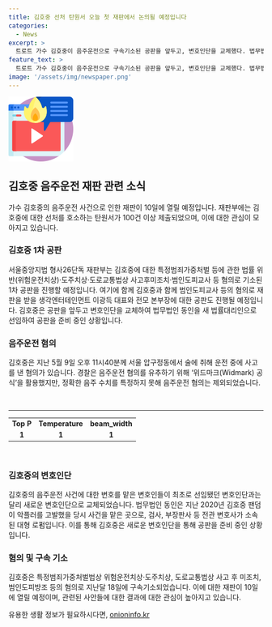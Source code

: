 ```yaml
---
title: 김호중 선처 탄원서 오늘 첫 재판에서 논의될 예정입니다
categories:
  - News
excerpt: >
  트로트 가수 김호중이 음주운전으로 구속기소된 공판을 앞두고, 변호인단을 교체했다. 법무법인 동인을 새로운 대리인으로 선임한 그는 압구정동에서 음주운전으로 사고를 낸 후 음주운전을 부인하다가 실토하며 지난달에 구속기소됐다. 재판부는 첫 공판을 진행하며, 김호중과 함께 공판에 넘겨진 생각엔터테인먼트 이광득 대표와 전모 본부장의 공판도 함께 열린다. [출처: 연합뉴스]
feature_text: >
  트로트 가수 김호중이 음주운전으로 구속기소된 공판을 앞두고, 변호인단을 교체했다. 법무법인 동인을 새로운 대리인으로 선임한 그는 압구정동에서 음주운전으로 사고를 낸 후 음주운전을 부인하다가 실토하며 지난달에 구속기소됐다. 재판부는 첫 공판을 진행하며, 김호중과 함께 공판에 넘겨진 생각엔터테인먼트 이광득 대표와 전모 본부장의 공판도 함께 열린다. [출처: 연합뉴스]
image: '/assets/img/newspaper.png'
---
```


<p><img src="/assets/img/news.png" alt="rentncar 속보" /></p>

<h2 data-ke-size="size26">김호중 음주운전 재판 관련 소식</h2>

<p data-ke-size="size16">가수 김호중의 음주운전 사건으로 인한 재판이 10일에 열릴 예정입니다. 재판부에는 김호중에 대한 선처를 호소하는 탄원서가 100건 이상 제출되었으며, 이에 대한 관심이 모아지고 있습니다.</p>

<h3>김호중 1차 공판</h3>

<p data-ke-size="size16">서울중앙지법 형사26단독 재판부는 김호중에 대한 특정범죄가중처벌 등에 관한 법률 위반(위험운전치상)·도주치상·도로교통법상 사고후미조치·범인도피교사 등 혐의로 기소된 1차 공판을 진행할 예정입니다. 여기에 함께 김호중과 함께 범인도피교사 등의 혐의로 재판을 받을 생각엔터테인먼트 이광득 대표와 전모 본부장에 대한 공판도 진행될 예정입니다.
김호중은 공판을 앞두고 변호인단을 교체하여 법무법인 동인을 새 법률대리인으로 선임하여 공판을 준비 중인 상황입니다.</p>

<h3>음주운전 혐의</h3>

<p data-ke-size="size16">김호중은 지난 5월 9일 오후 11시40분께 서울 압구정동에서 술에 취해 운전 중에 사고를 낸 혐의가 있습니다. 경찰은 음주운전 혐의를 유추하기 위해 ‘위드마크(Widmark) 공식’을 활용했지만, 정확한 음주 수치를 특정하지 못해 음주운전 혐의는 제외되었습니다.</p>

<p data-ke-size="size16">&nbsp;</p>

<hr>

<table>
    <tbody>
        <tr>
            <td style="text-align: center; height: 17px;"><b>Top P</b></td>
            <td style="text-align: center; height: 17px;"><b>Temperature</b></td>
            <td style="text-align: center; height: 17px;"><b>beam_width</b></td>
        </tr>
        <tr>
            <td style="text-align: center; height: 17px;"><b>1</b></td>
            <td style="text-align: center; height: 17px;"><b>1</b></td>
            <td style="text-align: center; height: 17px;"><b>1</b></td>
        </tr>
    </tbody>
</table>

<p data-ke-size="size16">&nbsp;</p>

<h3>김호중의 변호인단</h3>

<p data-ke-size="size16">김호중의 음주운전 사건에 대한 변호를 맡은 변호인들이 최초로 선임됐던 변호인단과는 달리 새로운 변호인단으로 교체되었습니다. 법무법인 동인은 지난 2020년 김호중 팬덤이 악플러를 고발했을 당시 사건을 맡은 곳으로, 검사, 부장판사 등 전관 변호사가 소속된 대형 로펌입니다. 이를 통해 김호중은 새로운 변호인단을 통해 공판을 준비 중인 상황입니다.</p>

<h3>혐의 및 구속 기소</h3>

<p data-ke-size="size16">김호중은 특정범죄가중처벌법상 위험운전치상·도주치상, 도로교통법상 사고 후 미조치, 범인도피방조 등의 혐의로 지난달 18일에 구속기소되었습니다. 이에 대한 재판이 10일에 열릴 예정이며, 관련된 사안들에 대한 결과에 대한 관심이 높아지고 있습니다.</p>
유용한 생활 정보가 필요하시다면, <a href="https://onioninfo.kr" rel="dofollow">onioninfo.kr</a>


